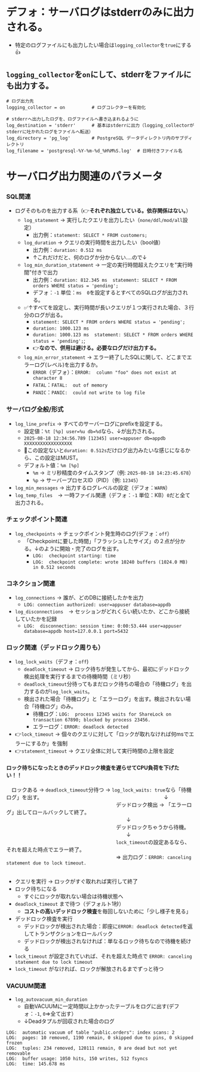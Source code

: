 # デフォ：サーバログはstderrのみに出力される。
- 特定のログファイルにも出力したい場合は`logging_collector`を`true`にする👍

## `logging_collector`を`on`にして、stderrをファイルにも出力する。
```
# ログ出力先
logging_collector = on          # ログコレクターを有効化

# stderrへ出力したログを、ログファイルへ書き込まれるように
log_destination = 'stderr'      # 基本はstderrに出力（logging_collectorがstderrに吐かれたログをファイルへ転送）
log_directory = 'pg_log'        # PostgreSQL データディレクトリ内のサブディレクトリ
log_filename = 'postgresql-%Y-%m-%d_%H%M%S.log'  # 日時付きファイル名
```

# サーバログ出力関連のパラメータ
### SQL関連
- ログそのものを出力する系（👉**それぞれ独立している。依存関係はない。**）
  - `log_statement` -> 実行したクエリを出力したい（`none/ddl/mod/all`設定）
    - 出力例：`statement: SELECT * FROM customers;`
  - `log_duration` -> クエリの実行時間を出力したい（bool値）
    - 出力例：`duration: 0.512 ms`
    - ↑これだけだと、何のログか分からない....ので↓
  - `log_min_duration_statement` -> 一定の実行時間超えたクエリを"実行時間"付きで出力
    - 出力例：`duration: 812.345 ms  statement: SELECT * FROM orders WHERE status = 'pending';`
    - デフォ：`-1` 単位：`ms`　`0`を設定するとすべてのSQLログが出力される。
  - ✅↑すべてを設定し、実行時間が長いクエリが１つ実行された場合、３行分のログが出る。
    - `statement: SELECT * FROM orders WHERE status = 'pending';`
    - `duration: 1000.123 ms`
    - `duration: 1000.123 ms  statement: SELECT * FROM orders WHERE status = 'pending';`;
    - 👉**なので、併用は避ける。必要なログだけ出力する。**
  - `log_min_error_statement` -> エラー終了したSQLに関して、どこまでエラーログ(レベル)を出力するか。
    - `ERROR`（デフォ）：`ERROR:  column "foo" does not exist at character 8`
    - `FATAL`：`FATAL:  out of memory`
    - `PANIC`：`PANIC:  could not write to log file`
### サーバログ全般/形式
- `log_line_prefix` -> すべてのサーバーログにprefixを設定する。
  - 設定値：`%t [%p] user=%u db=%d`なら、↓が出力される。
  - `2025-08-18 12:34:56.789 [12345] user=appuser db=appdb XXXXXXXXXXXXXXXXXX`
  - 🔴この設定ないと`duration: 0.512s`だけログ出力みたいな感じになるから、この設定はMUST。
  - デフォルト値：`%m [%p]`
    - `%m` → ミリ秒精度のタイムスタンプ（例: `2025-08-18 14:23:45.678`）
    - `%p` → サーバープロセスID（PID）（例: `12345`）
- `log_min_messages` -> 出力するログレベルの設定（デフォ：`WARN`）
- `log_temp_files`　-> 一時ファイル関連（デフォ：`-1` 単位：KB）`0`だと全て出力される。
### チェックポイント関連
- `log_checkpoints` -> チェックポイント発生時のログ(デフォ：`off`）
  - 「Checkpointに要した時間」「フラッシュしたサイズ」の２点が分かる。↓のように開始・完了のログを出す。
    - `LOG:  checkpoint starting: time`
    - `LOG:  checkpoint complete: wrote 10240 buffers (1024.0 MB) in 0.512 seconds`
### コネクション関連
- `log_connections` -> 誰が、どのDBに接続したかを出力
  - `LOG: connection authorized: user=appuser database=appdb`
- `log_disconnections`　-> セッションがどれくらい続いたか、どこから接続していたかを記録
  - `LOG:  disconnection: session time: 0:00:53.444 user=appuser database=appdb host=127.0.0.1 port=5432`
### ロック関連（デッドロック周りも）
- `log_lock_waits`（デフォ：`off`)
  -  `deadlock_timeout` -> ロック待ちが発生してから、最初にデッドロック検出処理を実行するまでの待機時間（ミリ秒）
  -  `deadlock_timeout`分待ってもまだロック待ちの場合の「待機ログ」を出力するのが`log_lock_waits`。
    - 検出された場合「待機ログ」と「エラーログ」を出す。検出されない場合「待機ログ」のみ。
      - 待機ログ：`LOG:  process 12345 waits for ShareLock on transaction 67890; blocked by process 23456.`
      - エラーログ：`ERROR: deadlock detected`
- 👉`lock_timeout` → 個々のクエリに対して「ロックが取れなければ何msでエラーにするか」を強制
- 👉`statement_timeout` → クエリ全体に対して実行時間の上限を設定

#### ロック待ちになったときのデッドロック検査を遅らせてCPU負荷を下げたい！！

　ロックある → `deadlock_timeout`分待つ → `log_lock_waits: true`なら「待機ログ」を出す。
 　　　　　　　　　　　　　　　　　　　　　　　↓<br> 
　　　　　　　　　　　　　　　　　　　　　デッドロック検出 → 「エラーログ」出してロールバックして終了。<br>
 　　　　　　　　　　　　　　　　　　　　　　　↓<br>
　　　　　　　　　　　　　　　　　　　　　デッドロックちゃうから待機。<br>
 　　　　　　　　　　　　　　　　　　　　　　　↓<br>
　　　　　　　　　　　　　　　　　　　　　`lock_timeout`の設定あるなら、それを超えた時点でエラー終了。<br>
　　　　　　　　　　　　　　　　　　　　　⇒ 出力ログ：`ERROR: canceling statement due to lock timeout.`<br>
<br>
- クエリを実行 -> ロックがすぐ取れれば実行して終了
- ロック待ちになる
  - すぐにロックが取れない場合は待機状態へ
- `deadlock_timeout` まで待つ（デフォルト1秒）
  - **コストの高いデッドロック検査**を毎回しないために「少し様子を見る」
- デッドロック検査を実行
  - デッドロックが検出された場合：即座に`ERROR: deadlock detected`を返してトランザクションをロールバック
  - デッドロックが検出されなければ：単なるロック待ちなので待機を続ける
- `lock_timeout` が設定されていれば、それを超えた時点で `ERROR: canceling statement due to lock timeout`
- `lock_timeout` がなければ、ロックが解放されるまでずっと待つ

### VACUUM関連
- `log_autovacuum_min_duration`
  - 自動VACUUMに一定時間以上かかったテーブルをログに出す(デフォ：`-1`, `0`⇒全て出す）
  - ↓Deadタプルが回収された場合のログ
```
LOG:  automatic vacuum of table "public.orders": index scans: 2
LOG:  pages: 10 removed, 1190 remain, 0 skipped due to pins, 0 skipped frozen
LOG:  tuples: 234 removed, 120111 remain, 0 are dead but not yet removable
LOG:  buffer usage: 1050 hits, 150 writes, 512 fsyncs
LOG:  time: 145.678 ms
```


